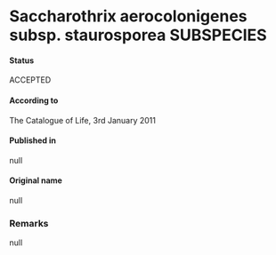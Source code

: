 # Saccharothrix aerocolonigenes subsp. staurosporea SUBSPECIES

#### Status
ACCEPTED

#### According to
The Catalogue of Life, 3rd January 2011

#### Published in
null

#### Original name
null

### Remarks
null
